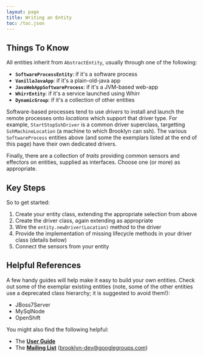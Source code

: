 ```yaml
---
layout: page
title: Writing an Entity
toc: /toc.json
---
```




## Things To Know

All entities inherit from `AbstractEntity`, 
usually through one of the following:

* **`SoftwareProcessEntity`**:  if it's a software process
* **`VanillaJavaApp`**:  if it's a plain-old-java app
* **`JavaWebAppSoftwareProcess`**:  if it's a JVM-based web-app
* **`WhirrEntity`**:  if it's a service launched using Whirr
* **`DynamicGroup`**:  if it's a collection of other entities

Software-based processes tend to use *drivers* to install and
launch the remote processes onto *locations* which support that driver type.
For example, `StartStopSshDriver` is a common driver superclass,
targetting `SshMachineLocation` (a machine to which Brooklyn can ssh).
The various `SoftwareProcess` entities above (and some the exemplars 
listed at the end of this page) have their own dedicated drivers.

Finally, there are a collection of *traits* providing common
sensors and effectors on entities, supplied as interfaces.
Choose one (or more) as appropriate.

<!---
TODO: XXX
-->

## Key Steps

So to get started:

1. Create your entity class, extending the appropriate selection from above
2. Create the driver class, again extending as appropriate
3. Wire the `entity.newDriver(Location)` method to the driver 
4. Provide the implementation of missing lifecycle methods in your driver class (details below)
5. Connect the sensors from your entity


## Helpful References

A few handy guides will help make it easy to build your own entities.
Check out some of the exemplar existing entities
(note, some of the other entities use a deprecated class hierarchy;
it is suggested to avoid them!):

* JBoss7Server
* MySqlNode
* OpenShift

You might also find the following helpful:

* The **[User Guide]({{site.url}}/use/guide/index.html)**
* The **[Mailing List](http://groups.google.com/group/brooklyn-dev)** (brooklyn-dev@googlegroups.com)
